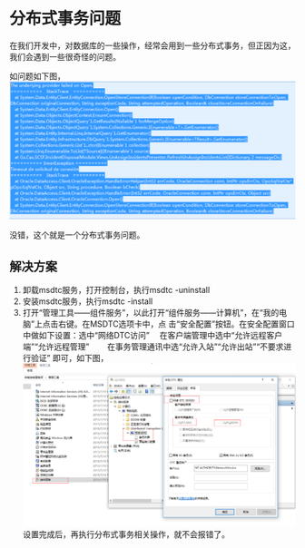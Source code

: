 # 分布式事务问题

在我们开发中，对数据库的一些操作，经常会用到一些分布式事务，但正因为这，我们会遇到一些很奇怪的问题。

如问题如下图，
 ![](image/msdtc-1.png)

 没错，这个就是一个分布式事务问题。

## 解决方案

1. 卸载msdtc服务，打开控制台，执行msdtc -uninstall
2. 安装msdtc服务，执行msdtc -install
3. 打开“管理工具――组件服务”，以此打开“组件服务――计算机”，在“我的电脑”上点击右键。在MSDTC选项卡中，点 击“安全配置”按钮。在安全配置窗口中做如下设置：选中“网络DTC访问” 　在客户端管理中选中“允许远程客户端”“允许远程管理” 　　在事务管理通讯中选“允许入站”“允许出站”“不要求进行验证” 即可，如下图，
 ![](image/msdtc-2.png)
设置完成后，再执行分布式事务相关操作，就不会报错了。